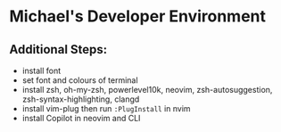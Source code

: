 # Michael's Developer Environment

## Additional Steps:
- install font
- set font and colours of terminal
- install zsh, oh-my-zsh, powerlevel10k, neovim, zsh-autosuggestion, zsh-syntax-highlighting, clangd
- install vim-plug then run `:PlugInstall` in nvim
- install Copilot in neovim and CLI
